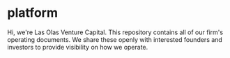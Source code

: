 # platform
Hi, we're Las Olas Venture Capital. This repository contains all of our firm's operating documents. We share these openly with interested founders and investors to provide visibility on how we operate.

